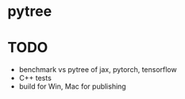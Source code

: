 # pytree

# TODO
- benchmark vs pytree of jax, pytorch, tensorflow
- C++ tests
- build for Win, Mac for publishing
